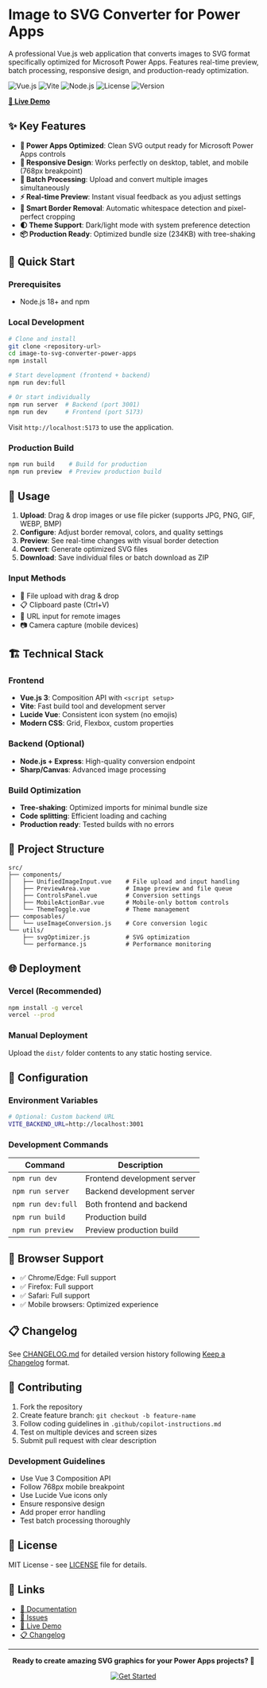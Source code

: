 # Image to SVG Converter for Power Apps

A professional Vue.js web application that converts images to SVG format specifically optimized for Microsoft Power Apps. Features real-time preview, batch processing, responsive design, and production-ready optimization.

![Vue.js](https://img.shields.io/badge/Vue.js-3.5-4FC08D?style=flat-square&logo=vue.js&logoColor=white)
![Vite](https://img.shields.io/badge/Vite-6.0-646CFF?style=flat-square&logo=vite&logoColor=white)
![Node.js](https://img.shields.io/badge/Node.js-Backend-339933?style=flat-square&logo=node.js&logoColor=white)
![License](https://img.shields.io/badge/License-MIT-green.svg?style=flat-square)
![Version](https://img.shields.io/badge/Version-1.5.1-blue?style=flat-square)

**[🚀 Live Demo](https://image-to-svg-converter-power-apps.vercel.app/)**

## ✨ Key Features

- **🎯 Power Apps Optimized**: Clean SVG output ready for Microsoft Power Apps controls
- **📱 Responsive Design**: Works perfectly on desktop, tablet, and mobile (768px breakpoint)
- **🔄 Batch Processing**: Upload and convert multiple images simultaneously
- **⚡ Real-time Preview**: Instant visual feedback as you adjust settings
- **🎨 Smart Border Removal**: Automatic whitespace detection and pixel-perfect cropping
- **🌓 Theme Support**: Dark/light mode with system preference detection
- **📦 Production Ready**: Optimized bundle size (234KB) with tree-shaking

## 🚀 Quick Start

### Prerequisites
- Node.js 18+ and npm

### Local Development
```bash
# Clone and install
git clone <repository-url>
cd image-to-svg-converter-power-apps
npm install

# Start development (frontend + backend)
npm run dev:full

# Or start individually
npm run server  # Backend (port 3001)
npm run dev     # Frontend (port 5173)
```

Visit `http://localhost:5173` to use the application.

### Production Build
```bash
npm run build    # Build for production
npm run preview  # Preview production build
```

## 📖 Usage

1. **Upload**: Drag & drop images or use file picker (supports JPG, PNG, GIF, WEBP, BMP)
2. **Configure**: Adjust border removal, colors, and quality settings
3. **Preview**: See real-time changes with visual border detection
4. **Convert**: Generate optimized SVG files
5. **Download**: Save individual files or batch download as ZIP

### Input Methods
- 📁 File upload with drag & drop
- 📋 Clipboard paste (Ctrl+V)
- 🔗 URL input for remote images
- 📷 Camera capture (mobile devices)

## 🏗️ Technical Stack

### Frontend
- **Vue.js 3**: Composition API with `<script setup>`
- **Vite**: Fast build tool and development server
- **Lucide Vue**: Consistent icon system (no emojis)
- **Modern CSS**: Grid, Flexbox, custom properties

### Backend (Optional)
- **Node.js + Express**: High-quality conversion endpoint
- **Sharp/Canvas**: Advanced image processing

### Build Optimization
- **Tree-shaking**: Optimized imports for minimal bundle size
- **Code splitting**: Efficient loading and caching
- **Production ready**: Tested builds with no errors

## 📁 Project Structure

```
src/
├── components/
│   ├── UnifiedImageInput.vue    # File upload and input handling
│   ├── PreviewArea.vue          # Image preview and file queue
│   ├── ControlsPanel.vue        # Conversion settings
│   ├── MobileActionBar.vue      # Mobile-only bottom controls
│   └── ThemeToggle.vue          # Theme management
├── composables/
│   └── useImageConversion.js    # Core conversion logic
└── utils/
    ├── svgOptimizer.js          # SVG optimization
    └── performance.js           # Performance monitoring
```

## 🌐 Deployment

### Vercel (Recommended)
```bash
npm install -g vercel
vercel --prod
```

### Manual Deployment
Upload the `dist/` folder contents to any static hosting service.

## 📝 Configuration

### Environment Variables
```bash
# Optional: Custom backend URL
VITE_BACKEND_URL=http://localhost:3001
```

### Development Commands
| Command | Description |
|---------|-------------|
| `npm run dev` | Frontend development server |
| `npm run server` | Backend development server |
| `npm run dev:full` | Both frontend and backend |
| `npm run build` | Production build |
| `npm run preview` | Preview production build |

## 🔧 Browser Support

- ✅ Chrome/Edge: Full support
- ✅ Firefox: Full support  
- ✅ Safari: Full support
- ✅ Mobile browsers: Optimized experience

## 📋 Changelog

See [CHANGELOG.md](CHANGELOG.md) for detailed version history following [Keep a Changelog](https://keepachangelog.com/en/1.0.0/) format.

## 🤝 Contributing

1. Fork the repository
2. Create feature branch: `git checkout -b feature-name`
3. Follow coding guidelines in `.github/copilot-instructions.md`
4. Test on multiple devices and screen sizes
5. Submit pull request with clear description

### Development Guidelines
- Use Vue 3 Composition API
- Follow 768px mobile breakpoint
- Use Lucide Vue icons only
- Ensure responsive design
- Add proper error handling
- Test batch processing thoroughly

## 📄 License

MIT License - see [LICENSE](LICENSE) file for details.

## 🔗 Links

- [📖 Documentation](README.md)
- [🐛 Issues](https://github.com/yourusername/image-to-svg-converter-power-apps/issues)
- [🎯 Live Demo](https://image-to-svg-converter-power-apps.vercel.app/)
- [📋 Changelog](CHANGELOG.md)

---

<div align="center">

**Ready to create amazing SVG graphics for your Power Apps projects? 🎨**

[![Get Started](https://img.shields.io/badge/Get_Started-4FC08D?style=for-the-badge&logo=vue.js&logoColor=white)](https://image-to-svg-converter-power-apps.vercel.app/)

</div>
